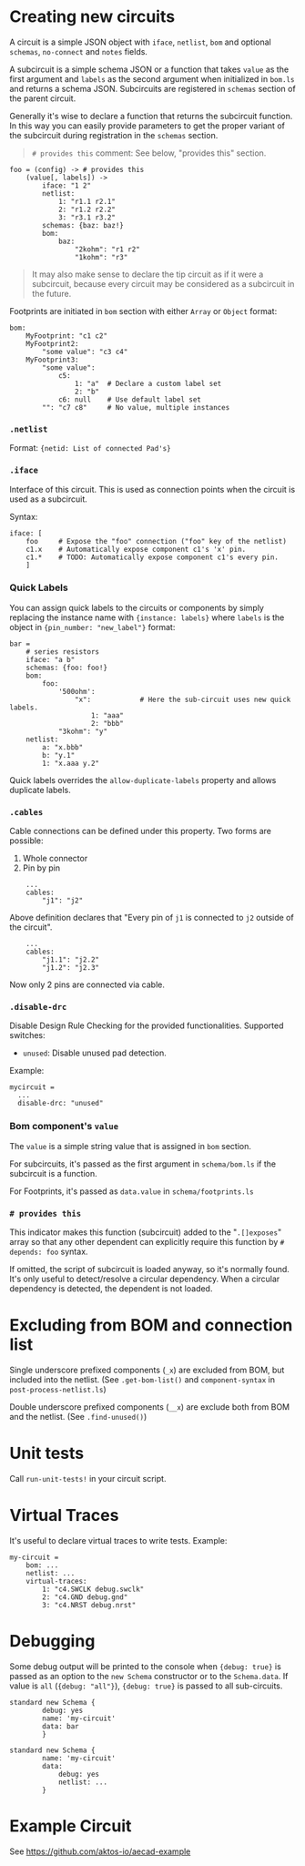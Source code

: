 # Creating new circuits 

A circuit is a simple JSON object with `iface`, `netlist`, `bom` and optional `schemas`, `no-connect` and `notes` fields. 

A subcircuit is a simple schema JSON or a function that takes `value` as the first argument and `labels` as the second argument when initialized in `bom.ls` and returns a schema JSON. Subcircuits are registered in `schemas` section of the parent circuit. 

Generally it's wise to declare a function that returns the subcircuit function. In this way you can easily provide parameters to get the proper variant of the subcircuit during registration in the `schemas` section.

> `# provides this` comment: See below, "provides this" section.

```ls
foo = (config) -> # provides this 
	(value[, labels]) -> 
		iface: "1 2" 
		netlist:
			1: "r1.1 r2.1"
			2: "r1.2 r2.2"
			3: "r3.1 r3.2"
		schemas: {baz: baz!}
		bom:
			baz:
				"2kohm": "r1 r2"
				"1kohm": "r3"
```

> It may also make sense to declare the tip circuit as if it were a subcircuit, because every circuit may be considered as a subcircuit in the future.

Footprints are initiated in `bom` section with either `Array` or `Object` format:

```ls 
bom: 
	MyFootprint: "c1 c2"
	MyFootprint2: 
		"some value": "c3 c4"
	MyFootprint3: 
		"some value": 
			c5:
				1: "a"  # Declare a custom label set 
				2: "b"
			c6: null 	# Use default label set 
		"": "c7 c8" 	# No value, multiple instances			
```

### `.netlist`

Format: `{netid: List of connected Pad's}`

### `.iface`

Interface of this circuit. This is used as connection points when the circuit is used as a subcircuit.

Syntax: 

```ls
iface: [
    foo     # Expose the "foo" connection ("foo" key of the netlist)
    c1.x    # Automatically expose component c1's 'x' pin.
    c1.*    # TODO: Automatically expose component c1's every pin. 
    ]

```

### Quick Labels 

You can assign quick labels to the circuits or components by simply replacing the instance name with `{instance: labels}` where `labels` is the object in `{pin_number: "new_label"}` format: 

```
bar =
    # series resistors
    iface: "a b"
    schemas: {foo: foo!}
    bom:
        foo:
            '500ohm':
                "x":            # Here the sub-circuit uses new quick labels.
                    1: "aaa"
                    2: "bbb"
            "3kohm": "y"
    netlist:
        a: "x.bbb"
        b: "y.1"
        1: "x.aaa y.2"
```

Quick labels overrides the `allow-duplicate-labels` property and allows duplicate labels. 

### `.cables`

Cable connections can be defined under this property. Two forms are possible: 

1. Whole connector 
2. Pin by pin 

```ls
    ...
    cables: 
        "j1": "j2"

```

Above definition declares that "Every pin of `j1` is connected to `j2` outside of the circuit". 

```ls
    ...
    cables:
        "j1.1": "j2.2"
        "j1.2": "j2.3"
```

Now only 2 pins are connected via cable.

### `.disable-drc`

Disable Design Rule Checking for the provided functionalities. Supported switches: 

* `unused`: Disable unused pad detection. 

Example: 

```ls
mycircuit = 
  ...
  disable-drc: "unused"
```

### Bom component's `value` 

The `value` is a simple string value that is assigned in `bom` section.

For subcircuits, it's passed as the first argument in `schema/bom.ls` if the subcircuit is a function.

For Footprints, it's passed as `data.value` in `schema/footprints.ls`

### `# provides this`

This indicator makes this function (subcircuit) added to the "`.[]exposes`" array so that any other 
dependent can explicitly require this function by `# depends: foo` syntax. 

If omitted, the script of subcircuit is loaded anyway, so it's normally found. It's only useful to detect/resolve a circular dependency. When a circular dependency is detected, the dependent is not loaded.

# Excluding from BOM and connection list

Single underscore prefixed components (`_x`) are excluded from BOM, but included into the netlist. (See `.get-bom-list()` and `component-syntax` in `post-process-netlist.ls`)

Double underscore prefixed components (`__x`) are exclude both from BOM and the netlist. (See `.find-unused()`)

# Unit tests

Call `run-unit-tests!` in your circuit script. 

# Virtual Traces

It's useful to declare virtual traces to write tests. Example: 

```ls
my-circuit = 
    bom: ...
    netlist: ...
    virtual-traces:
        1: "c4.SWCLK debug.swclk"
        2: "c4.GND debug.gnd"
        3: "c4.NRST debug.nrst"

```

# Debugging 

Some debug output will be printed to the console when `{debug: true}` is passed as an option to the `new Schema` constructor or to the `Schema.data`. If value is `all` (`{debug: "all"}`), `{debug: true}` is passed to all sub-circuits. 

```ls
standard new Schema {
		debug: yes 
        name: 'my-circuit'
        data: bar
        }
```

```ls
standard new Schema {
        name: 'my-circuit'
        data: 
			debug: yes 
			netlist: ...
        }
```

# Example Circuit

See https://github.com/aktos-io/aecad-example
